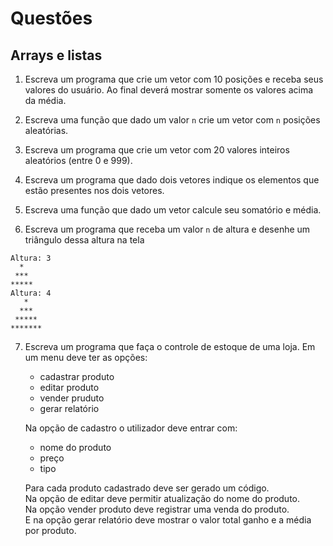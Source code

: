 # Questões

## Arrays e listas

1. Escreva um programa que crie um vetor com 10 posições e receba seus valores do usuário. Ao final deverá mostrar somente os valores acima da média.

1. Escreva uma função que dado um valor `n` crie um vetor com `n` posições aleatórias.

1. Escreva um programa que crie um vetor com 20 valores inteiros aleatórios (entre 0 e 999).

1. Escreva um programa que dado dois vetores indique os elementos que estão presentes nos dois vetores.

1. Escreva uma função que dado um vetor calcule seu somatório e média.

1. Escreva um programa que receba um valor `n` de altura e desenhe um triângulo dessa altura na tela

```
Altura: 3
  *
 ***
*****
Altura: 4
   *
  ***
 *****
*******
```

7. Escreva um programa que faça o controle de estoque de uma loja. Em um menu deve ter as opções:
   * cadastrar produto
   * editar produto
   * vender pruduto
   * gerar relatório

   Na opção de cadastro o utilizador deve entrar com:
   * nome do produto
   * preço
   * tipo

   Para cada produto cadastrado deve ser gerado um código.  
   Na opção de editar deve permitir atualização do nome do produto.  
   Na opção vender produto deve registrar uma venda do produto.  
   E na opção gerar relatório deve mostrar o valor total ganho e a média por produto.
